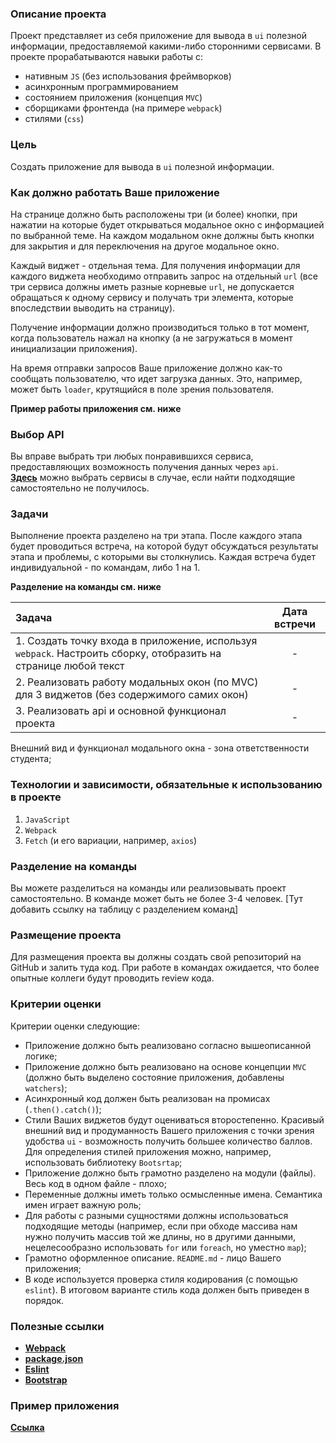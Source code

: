 ### Описание проекта

Проект представляет из себя приложение для вывода в `ui` полезной
информации, предоставляемой какими-либо сторонними сервисами. В проекте прорабатываются навыки работы с:

- нативным `JS` (без использования фреймворков)
- асинхронным программированием
- состоянием приложения (концепция `MVC`)
- сборщиками фронтенда (на примере `webpack`)
- стилями (`css`)

### Цель

Создать приложение для вывода в `ui` полезной информации.

### Как должно работать Ваше приложение

На странице должно быть расположены три (и более) кнопки, при нажатии на которые будет открываться модальное окно с информацией по выбранной теме. На каждом модальном окне должны быть кнопки для закрытия и для переключения на другое модальное окно.

Каждый виджет - отдельная тема. Для получения информации для каждого виджета необходимо отправить запрос на отдельный `url` (все три сервиса должны иметь разные корневые `url`, не допускается обращаться к одному сервису и получать три элемента, которые впоследствии выводить на страницу).

Получение информации должно производиться только в тот момент, когда пользователь нажал на кнопку (а не загружаться в момент инициализации приложения).

На время отправки запросов Ваше приложение должно как-то сообщать пользователю, что идет загрузка данных. Это, например, может быть `loader`, крутящийся в поле зрения пользователя.

**Пример работы приложения см. ниже**

### Выбор API

Вы вправе выбрать три любых понравившихся сервиса, предоставляющих возможность получения данных через `api`. <br> **[Здесь](https://github.com/public-apis/public-apis)** можно выбрать сервисы в случае, если найти подходящие самостоятельно не получилось.

### Задачи

Выполнение проекта разделено на три этапа. После каждого этапа будет проводиться встреча, на которой будут обсуждаться результаты этапа и проблемы, с которыми вы столкнулись. Каждая встреча будет индивидуальной - по командам, либо 1 на 1.

**Разделение на команды см. ниже**

| Задача                                                                                                          |  Дата встречи   |
|:----------------------------------------------------------------------------------------------------------------|:----------:|
| 1. Создать точку входа в приложение, используя `webpack`. Настроить сборку, отобразить на странице любой текст  | - |
| 2. Реализовать работу модальных окон (по MVC) для 3 виджетов (без содержимого самих окон)                       | - |
| 3. Реализовать api и основной функционал проекта                                                                | - |

Внешний вид и функционал модального окна - зона ответственности студента;

### Технологии и зависимости, обязательные к использованию в проекте

1. `JavaScript`
2. `Webpack`
3. `Fetch` (и его вариации, например, `axios`)

### Разделение на команды

Вы можете разделиться на команды или реализовывать проект самостоятельно. В команде может быть не более 3-4 человек. [Тут добавить ссылку на таблицу с разделением команд]

### Размещение проекта

Для размещения проекта вы должны создать свой репозиторий на GitHub и залить туда код. При работе в командах ожидается, что более опытные коллеги будут проводить review кода.

### Критерии оценки

Критерии оценки следующие:

- Приложение должно быть реализовано согласно вышеописанной логике;
- Приложение должно быть реализовано на основе концепции `MVC` (должно быть выделено состояние приложения, добавлены `watchers`);
- Асинхронный код должен быть реализован на промисах (`.then().catch()`);
- Стили Ваших виджетов будут оцениваться второстепенно. Красивый внешний вид и продуманность Вашего приложения с точки зрения удобства `ui` - возможность получить большее количество баллов. Для определения стилей приложения можно, например, использовать библиотеку `Bootsrtap`;
- Приложение должно быть грамотно разделено на модули (файлы). Весь код в одном файле - плохо;
- Переменные должны иметь только осмысленные имена. Семантика имен играет важную роль;
- Для работы с разными сущностями должны использоваться подходящие методы (например, если при обходе массива нам нужно получить массив той же длины, но в другими данными, нецелесообразно использовать `for` или `foreach`, но уместно `map`);
- Грамотно оформленное описание. `README.md` - лицо Вашего приложения;
- В коде используется проверка стиля кодирования (с помощью `eslint`). В итоговом варианте стиль кода должен быть приведен в порядок.

### Полезные ссылки

- **[Webpack](https://webpack.js.org/)**
- **[package.json](https://docs.npmjs.com/cli/v7/configuring-npm/package-json)**
- **[Eslint](https://eslint.org/)**
- **[Bootstrap](https://getbootstrap.com/)**

### Пример приложения

**[Ссылка](https://js-course-project-1-t8ib.vercel.app/)**
